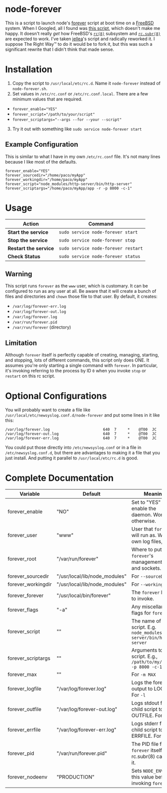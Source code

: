 # node-forever

This is a script to launch node's [forever](https://github.com/foreverjs/forever) script at boot
time on a [FreeBSD](https://freebsd.org/) system. When I Googled, all I found was
[this script](https://gist.github.com/jellea/6510897), which doesn't make me happy. It doesn't really
_get_ how FreeBSD's [`rc(8)`](https://www.freebsd.org/cgi/man.cgi?query=rc&sektion=8) subsystem and
[`rc.subr(8)`](https://www.freebsd.org/cgi/man.cgi?query=rc.subr&sektion=8) are expected to work.
I've taken [jellea](https://github.com/jellea)'s script and radically reworked it. I suppose
The Right Way™ to do it would be to fork it, but this was such a significant rewrite
that I didn't think that made sense.

# Installation

1. Copy the script to `/usr/local/etc/rc.d`. Name it `node-forever` instead of `node-forever.sh`.
2. Set values in `/etc/rc.conf` or `/etc/rc.conf.local`. There are a few minimum values that are required.
  * `forever_enable="YES"`
  * `forever_script="/path/to/your/script"`
  * `forever_scriptargs="--args --for --your --script"`
3. Try it out with something like `sudo service node-forever start`


## Example Configuration

This is similar to what I have in my own `/etc/rc.conf` file. It's not many lines because
I like most of the defaults.

```shell
forever_enable="YES"
forever_sourcedir="/home/paco/myApp"
forever_workingdir="/home/paco/myApp"
forever_script="node_modules/http-server/bin/http-server"
forever_scriptargs="/home/paco/myApp/app -r -p 8000 -c-1"
```

# Usage

| Action   | Command |
|----------|---------|
| **Start the service** |  `sudo service node-forever start` |
| **Stop the service** | `sudo service node-forever stop` |
| **Restart the service** | `sudo service node-forever restart` |
| **Check Status** | `sudo service node-forever status` |

## Warning

This script runs `forever` as the `www` user, which is customary. It can be configured
to run as any user at all. Be aware that it will create a bunch of files and directories
and `chown` those file to that user. By default, it creates:
* `/var/log/forever-err.log`
* `/var/log/forever-out.log`
* `/var/log/forever.log`
* `/var/run/forever.pid`
* `/var/run/forever` (directory)

## Limitation

Although `forever` itself is perfectly capable of creating, managing, starting, and stopping,
lots of different commands, this script only does ONE. It assumes you're only starting a single
command with `forever`. In particular, it's invoking referring to the process by ID `0`
when you invoke `stop` or `restart` on this rc script.

# Optional Configurations

You will probably want to create a file like `/usr/local/etc/newsyslog.conf.d/node-forever` and put
some lines in it like this:
```shell
/var/log/forever.log                        640  7     *    @T00  JC
/var/log/forever-out.log                    640  7     *    @T00  JC
/var/log/forever-err.log                    640  7     *    @T00  JC
```

You could put those directly into `/etc/newsyslog.conf` or in a file in `/etc/newsyslog.conf.d`,
but there are advantages to making it a file that you just install. And putting it parallel to
`/usr/local/etc/rc.d` is good.


# Complete Documentation
| Variable   | Default | Meaning |
|----------|-------------|------|
| forever_enable | "NO" | Set to "YES" to enable the daemon. Won't run otherwise. |
| forever_user | "www"  | User that `forever` will run as.  Will own log files, too.  |
| forever_root | "/var/run/forever"  | Where to put `forever`'s management files and sockets.  |
| forever_sourcedir | "/usr/local/lib/node_modules"  | For `--sourceDir` |
| forever_workingdir | "/usr/local/lib/node_modules"  | For `--workingDir` |
| forever_forever | "/usr/local/bin/forever"  | The `forever` binary to invoke.  |
| forever_flags | "-a"  | Any miscellaneous flags for `forever`  |
| forever_script | ""  | The name of your script. E.g. `node_modules/http-server/bin/http-server`  |
| forever_scriptargs | ""  | Arguments to your script. E.g., `/path/to/my/app -r -p 8000 -c-1`  |
| forever_max | ""  | For `-m MAX`  |
| forever_logfile | "/var/log/forever.log"  | Logs the forever output to LOGFILE. For `-l`  |
| forever_outfile | "/var/log/forever-out.log"  | Logs stdout from child script to OUTFILE. For `-o`  |
| forever_errfile | "/var/log/forever-err.log"  | Logs stderr from child script to ERRFILE. For `-e`  |
| forever_pid | "/var/run/forever.pid"  | The PID file for `forever` itself, so rc.subr(8) can kill it.  |
| forever_nodeenv | "PRODUCTION" | Sets `NODE_ENV` to this value before invoking `forever` |
